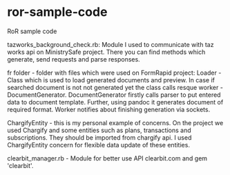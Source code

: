 # ror-sample-code
RoR sample code

tazworks_background_check.rb:
Module I used to communicate with taz works api on MinistrySafe project. There you can find methods which generate, send requests and parse responses.

fr folder - folder with files which were used on FormRapid project:
Loader - Class which is used to load generated documents and preview. In case if searched document is not not generated yet the class calls resque worker - DocumentGenerator. DocumentGenerator firstly calls parser to put entered data to document template. Further, using pandoc it generates document of required format. Worker notifies about finishing generation via sockets.

ChargifyEntity  - this is my personal example of concerns. On the project we used Chargify and some entities such as plans, transactions and subscriptions. They should be imported from chargify api. I used ChargifyEntity concern for flexible data update of these entities.

clearbit_manager.rb - Module for better use API clearbit.com and gem 'clearbit'.
